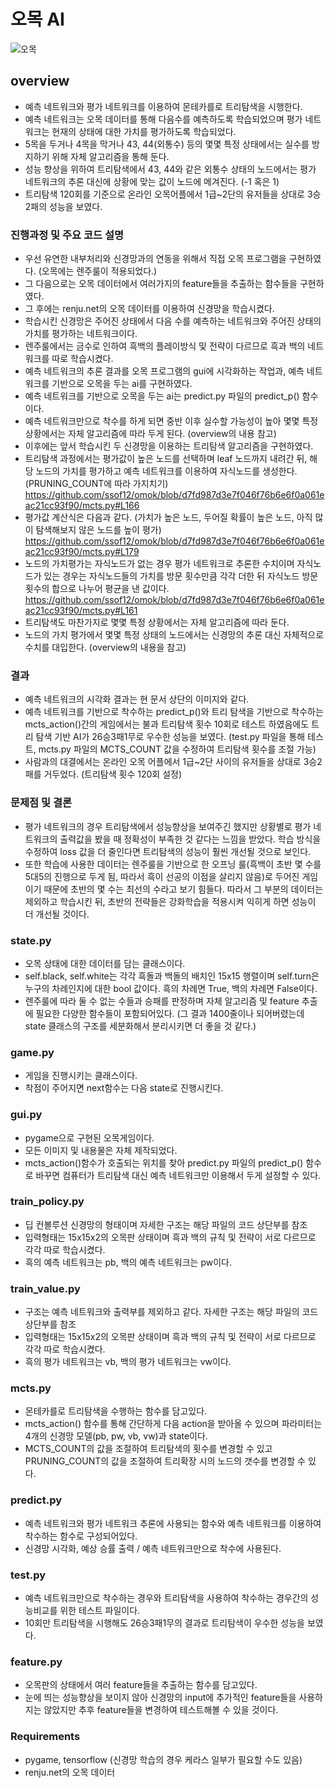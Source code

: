 # 오목 AI

![오목](https://user-images.githubusercontent.com/65106267/85946756-99c58580-b981-11ea-9c92-986b8c4c6952.jpg)

## overview

- 예측 네트워크와 평가 네트워크를 이용하여 몬테카를로 트리탐색을 시행한다.
- 예측 네트워크는 오목 데이터를 통해 다음수를 예측하도록 학습되었으며 평가 네트워크는 현재의 상태에 대한 가치를 평가하도록 학습되었다.
- 5목을 두거나 4목을 막거나 43, 44(외통수) 등의 몇몇 특정 상태에서는 실수를 방지하기 위해 자체 알고리즘을 통해 둔다.
- 성능 향상을 위하여 트리탐색에서 43, 44와 같은 외통수 상태의 노드에서는 평가 네트워크의 추론 대신에 상황에 맞는 값이 노드에 메겨진다. (-1 혹은 1)
- 트리탐색 120회를 기준으로 온라인 오목어플에서 1급~2단의 유저들을 상대로 3승2패의 성능을 보였다.

### 진행과정 및 주요 코드 설명

- 우선 유연한 내부처리와 신경망과의 연동을 위해서 직접 오목 프로그램을 구현하였다. (오목에는 렌주룰이 적용되었다.)
- 그 다음으로는 오목 데이터에서 여러가지의 feature들을 추출하는 함수들을 구현하였다.
- 그 후에는 renju.net의 오목 데이터를 이용하여 신경망을 학습시켰다.
- 학습시킨 신경망은 주어진 상태에서 다음 수를 예측하는 네트워크와 주어진 상태의 가치를 평가하는 네트워크이다.
- 렌주룰에서는 금수로 인하여 흑백의 플레이방식 및 전략이 다르므로 흑과 백의 네트워크를 따로 학습시켰다.
- 예측 네트워크의 추론 결과를 오목 프로그램의 gui에 시각화하는 작업과, 예측 네트워크를 기반으로 오목을 두는 ai를 구현하였다.
- 예측 네트워크를 기반으로 오목을 두는 ai는 predict.py 파일의 predict_p() 함수이다.
- 예측 네트워크만으로 착수를 하게 되면 중반 이후 실수할 가능성이 높아 몇몇 특정 상황에서는 자체 알고리즘에 따라 두게 된다. (overview의 내용 참고)
- 이후에는 앞서 학습시킨 두 신경망을 이용하는 트리탐색 알고리즘을 구현하였다.
- 트리탐색 과정에서는 평가값이 높은 노드를 선택하며 leaf 노드까지 내려간 뒤, 해당 노드의 가치를 평가하고 예측 네트워크를 이용하여 자식노드를 생성한다. (PRUNING_COUNT에 따라 가지치기) https://github.com/ssof12/omok/blob/d7fd987d3e7f046f76b6e6f0a061eac21cc93f90/mcts.py#L166
- 평가값 계산식은 다음과 같다. (가치가 높은 노드, 두어질 확률이 높은 노드, 아직 많이 탐색해보지 않은 노드를 높이 평가) https://github.com/ssof12/omok/blob/d7fd987d3e7f046f76b6e6f0a061eac21cc93f90/mcts.py#L179
- 노드의 가치평가는 자식노드가 없는 경우 평가 네트워크로 추론한 수치이며 자식노드가 있는 경우는 자식노드들의 가치를 방문 횟수만큼 각각 더한 뒤 자식노드 방문횟수의 합으로 나누어 평균을 낸 값이다. https://github.com/ssof12/omok/blob/d7fd987d3e7f046f76b6e6f0a061eac21cc93f90/mcts.py#L161
- 트리탐색도 마찬가지로 몇몇 특정 상황에서는 자체 알고리즘에 따라 둔다.
- 노드의 가치 평가에서 몇몇 특정 상태의 노드에서는 신경망의 추론 대신 자체적으로 수치를 대입한다. (overview의 내용을 참고)


### 결과
- 예측 네트워크의 시각화 결과는 현 문서 상단의 이미지와 같다.
- 예측 네트워크를 기반으로 착수하는 predict_p()와 트리 탐색을 기반으로 착수하는 mcts_action()간의 게임에서는 불과 트리탐색 횟수 10회로 테스트 하였음에도 트리 탐색 기반 AI가 26승3패1무로 우수한 성능을 보였다. (test.py 파일을 통해 테스트, mcts.py 파일의 MCTS_COUNT 값을 수정하여 트리탐색 횟수를 조절 가능)
- 사람과의 대결에서는 온라인 오목 어플에서 1급~2단 사이의 유저들을 상대로 3승2패를 거두었다. (트리탐색 횟수 120회 설정)


### 문제점 및 결론

- 평가 네트워크의 경우 트리탐색에서 성능향상을 보여주긴 했지만 상황별로 평가 네트워크의 출력값을 봤을 때 정확성이 부족한 것 같다는 느낌을 받았다. 학습 방식을 수정하여 loss 값을 더 줄인다면 트리탐색의 성능이 훨씬 개선될 것으로 보인다.
- 또한 학습에 사용한 데이터는 렌주룰을 기반으로 한 오프닝 룰(흑백이 초반 몇 수를 5대5의 진행으로 두게 됨, 따라서 흑이 선공의 이점을 살리지 않음)로 두어진 게임이기 때문에 초반의 몇 수는 최선의 수라고 보기 힘들다. 따라서 그 부분의 데이터는 제외하고 학습시킨 뒤, 초반의 전략들은 강화학습을 적용시켜 익히게 하면 성능이 더 개선될 것이다.


### state.py

- 오목 상태에 대한 데이터를 담는 클래스이다.
- self.black, self.white는 각각 흑돌과 백돌의 배치인 15x15 행렬이며 self.turn은 누구의 차례인지에 대한 bool 값이다. 흑의 차례면 True, 백의 차례면 False이다.
- 렌주룰에 따라 둘 수 없는 수들과 승패를 판정하며 자체 알고리즘 및 feature 추출에 필요한 다양한 함수들이 포함되어있다. (그 결과 1400줄이나 되어버렸는데 state 클래스의 구조를 세분화해서 분리시키면 더 좋을 것 같다.)


### game.py

- 게임을 진행시키는 클래스이다.
- 착점이 주어지면 next함수는 다음 state로 진행시킨다.


### gui.py

- pygame으로 구현된 오목게임이다.
- 모든 이미지 및 내용물은 자체 제작되었다.
- mcts_action()함수가 호출되는 위치를 찾아 predict.py 파일의 predict_p() 함수로 바꾸면 컴퓨터가 트리탐색 대신 예측 네트워크만 이용해서 두게 설정할 수 있다.


### train_policy.py
- 딥 컨볼루션 신경망의 형태이며 자세한 구조는 해당 파일의 코드 상단부를 참조
- 입력형태는 15x15x2의 오목판 상태이며 흑과 백의 규칙 및 전략이 서로 다르므로 각각 따로 학습시켰다.
- 흑의 예측 네트워크는 pb, 백의 예측 네트워크는 pw이다.


### train_value.py
- 구조는 예측 네트워크와 출력부를 제외하고 같다. 자세한 구조는 해당 파일의 코드 상단부를 참조
- 입력형태는 15x15x2의 오목판 상태이며 흑과 백의 규칙 및 전략이 서로 다르므로 각각 따로 학습시켰다.
- 흑의 평가 네트워크는 vb, 백의 평가 네트워크는 vw이다.


### mcts.py
- 몬테카를로 트리탐색을 수행하는 함수를 담고있다.
- mcts_action() 함수를 통해 간단하게 다음 action을 받아올 수 있으며 파라미터는 4개의 신경망 모델(pb, pw, vb, vw)과 state이다.
- MCTS_COUNT의 값을 조절하여 트리탐색의 횟수를 변경할 수 있고 PRUNING_COUNT의 값을 조절하여 트리확장 시의 노드의 갯수를 변경할 수 있다.


### predict.py
- 예측 네트워크와 평가 네트워크 추론에 사용되는 함수와 예측 네트워크를 이용하여 착수하는 함수로 구성되어있다.
- 신경망 시각화, 예상 승률 출력 / 예측 네트워크만으로 착수에 사용된다.


### test.py
- 예측 네트워크만으로 착수하는 경우와 트리탐색을 사용하여 착수하는 경우간의 성능비교를 위한 테스트 파일이다.
- 10회만 트리탐색을 시행해도 26승3패1무의 결과로 트리탐색이 우수한 성능을 보였다.


### feature.py
- 오목판의 상태에서 여러 feature들을 추출하는 함수를 담고있다.
- 눈에 띄는 성능향상을 보이지 않아 신경망의 input에 추가적인 feature들을 사용하지는 않았지만 추후 feature들을 변경하여 테스트해볼 수 있을 것이다.


### Requirements
- pygame, tensorflow (신경망 학습의 경우 케라스 일부가 필요할 수도 있음)
- renju.net의 오목 데이터
